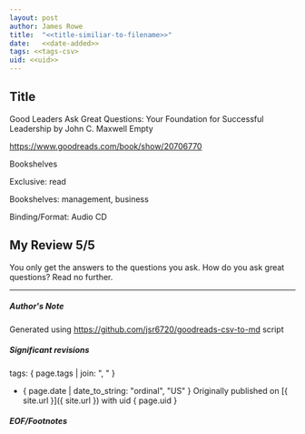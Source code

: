 ```yaml
---
layout: post
author: James Rowe
title:  "<<title-similiar-to-filename>>"
date:   <<date-added>>
tags: <<tags-csv>
uid: <<uid>>
---
```


<!-- highly dependent on how you personally use jekyll templates, and how you want this to show up -->

## Title

Good Leaders Ask Great Questions: Your Foundation for Successful Leadership by John C. Maxwell
Empty 

https://www.goodreads.com/book/show/20706770

Bookshelves

Exclusive: read

Bookshelves: management, business

Binding/Format: Audio CD

## My Review 5/5

You only get the answers to the questions you ask. How do you ask great questions? Read no further.

---

##### Author's Note

Generated using https://github.com/jsr6720/goodreads-csv-to-md script

##### Significant revisions

tags: { page.tags | join: ", " } <!-- todo move this somewhere -->

- { page.date | date_to_string: "ordinal", "US" } Originally published on [{ site.url }]({ site.url }) with uid { page.uid }

##### EOF/Footnotes

